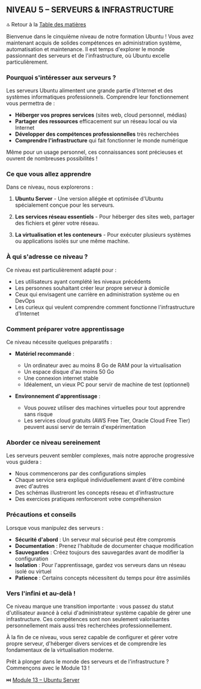 ## NIVEAU 5 – SERVEURS & INFRASTRUCTURE

🔝 Retour à la [Table des matières](/SOMMAIRE.md)

Bienvenue dans le cinquième niveau de notre formation Ubuntu ! Vous avez maintenant acquis de solides compétences en administration système, automatisation et maintenance. Il est temps d'explorer le monde passionnant des serveurs et de l'infrastructure, où Ubuntu excelle particulièrement.

### Pourquoi s'intéresser aux serveurs ?

Les serveurs Ubuntu alimentent une grande partie d'Internet et des systèmes informatiques professionnels. Comprendre leur fonctionnement vous permettra de :
- **Héberger vos propres services** (sites web, cloud personnel, médias)
- **Partager des ressources** efficacement sur un réseau local ou via Internet
- **Développer des compétences professionnelles** très recherchées
- **Comprendre l'infrastructure** qui fait fonctionner le monde numérique

Même pour un usage personnel, ces connaissances sont précieuses et ouvrent de nombreuses possibilités !

### Ce que vous allez apprendre

Dans ce niveau, nous explorerons :

1. **Ubuntu Server** - Une version allégée et optimisée d'Ubuntu spécialement conçue pour les serveurs.

2. **Les services réseau essentiels** - Pour héberger des sites web, partager des fichiers et gérer votre réseau.

3. **La virtualisation et les conteneurs** - Pour exécuter plusieurs systèmes ou applications isolés sur une même machine.

### À qui s'adresse ce niveau ?

Ce niveau est particulièrement adapté pour :
- Les utilisateurs ayant complété les niveaux précédents
- Les personnes souhaitant créer leur propre serveur à domicile
- Ceux qui envisagent une carrière en administration système ou en DevOps
- Les curieux qui veulent comprendre comment fonctionne l'infrastructure d'Internet

### Comment préparer votre apprentissage

Ce niveau nécessite quelques préparatifs :

- **Matériel recommandé** :
  - Un ordinateur avec au moins 8 Go de RAM pour la virtualisation
  - Un espace disque d'au moins 50 Go
  - Une connexion internet stable
  - Idéalement, un vieux PC pour servir de machine de test (optionnel)

- **Environnement d'apprentissage** :
  - Vous pouvez utiliser des machines virtuelles pour tout apprendre sans risque
  - Les services cloud gratuits (AWS Free Tier, Oracle Cloud Free Tier) peuvent aussi servir de terrain d'expérimentation

### Aborder ce niveau sereinement

Les serveurs peuvent sembler complexes, mais notre approche progressive vous guidera :
- Nous commencerons par des configurations simples
- Chaque service sera expliqué individuellement avant d'être combiné avec d'autres
- Des schémas illustreront les concepts réseau et d'infrastructure
- Des exercices pratiques renforceront votre compréhension

### Précautions et conseils

Lorsque vous manipulez des serveurs :
- **Sécurité d'abord** : Un serveur mal sécurisé peut être compromis
- **Documentation** : Prenez l'habitude de documenter chaque modification
- **Sauvegardes** : Créez toujours des sauvegardes avant de modifier la configuration
- **Isolation** : Pour l'apprentissage, gardez vos serveurs dans un réseau isolé ou virtuel
- **Patience** : Certains concepts nécessitent du temps pour être assimilés

### Vers l'infini et au-delà !

Ce niveau marque une transition importante : vous passez du statut d'utilisateur avancé à celui d'administrateur système capable de gérer une infrastructure. Ces compétences sont non seulement valorisantes personnellement mais aussi très recherchées professionnellement.

À la fin de ce niveau, vous serez capable de configurer et gérer votre propre serveur, d'héberger divers services et de comprendre les fondamentaux de la virtualisation moderne.

Prêt à plonger dans le monde des serveurs et de l'infrastructure ? Commençons avec le Module 13 !

⏭️ [Module 13 – Ubuntu Server](/05-serveurs-infrastructure/module-13-ubuntu-server/README.md)
